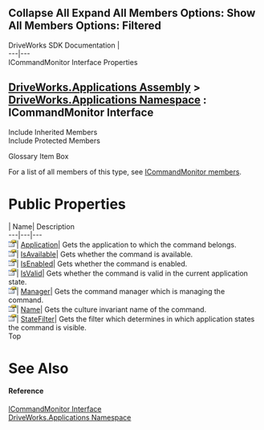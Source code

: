 Collapse All Expand All Members Options: Show All  Members Options: Filtered   
---  
DriveWorks SDK Documentation  |   
---|---  
ICommandMonitor Interface Properties   
  
[DriveWorks.Applications Assembly](topic13.md) > [DriveWorks.Applications Namespace](topic16.md) : ICommandMonitor Interface  
---  
  
Include Inherited Members    
Include Protected Members    


Glossary Item Box

For a list of all members of this type, see [ICommandMonitor members](topic159.md).

# Public Properties

| Name| Description  
---|---|---  
![ Property](dotnetimages/Property.gif)| [Application](topic167.md)| Gets the application to which the command belongs.   
![ Property](dotnetimages/Property.gif)| [IsAvailable](topic168.md)| Gets whether the command is available.   
![ Property](dotnetimages/Property.gif)| [IsEnabled](topic169.md)| Gets whether the command is enabled.   
![ Property](dotnetimages/Property.gif)| [IsValid](topic170.md)| Gets whether the command is valid in the current application state.   
![ Property](dotnetimages/Property.gif)| [Manager](topic171.md)| Gets the command manager which is managing the command.   
![ Property](dotnetimages/Property.gif)| [Name](topic172.md)| Gets the culture invariant name of the command.   
![ Property](dotnetimages/Property.gif)| [StateFilter](topic173.md)| Gets the filter which determines in which application states the command is visible.   
Top

# See Also

#### Reference

[ICommandMonitor Interface](topic158.md)   
[DriveWorks.Applications Namespace](topic16.md)



